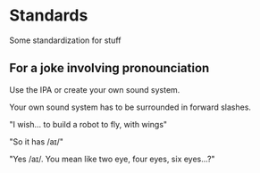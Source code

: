 # Standards

Some standardization for stuff

## For a joke involving pronounciation

Use the IPA or create your own sound system.

Your own sound system has to be surrounded in forward slashes.

"I wish... to build a robot to fly, with wings"

"So it has /aɪ/"

"Yes /aɪ/. You mean like two eye, four eyes, six eyes...?"

